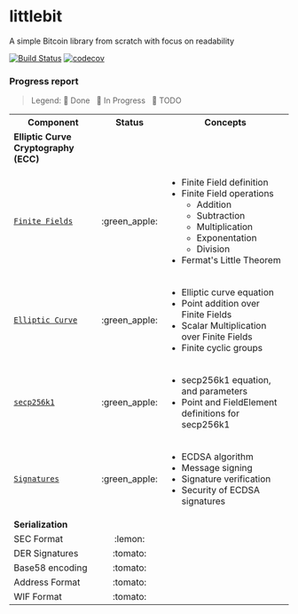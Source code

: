 # littlebit
A simple Bitcoin library from scratch with focus on readability

[![Build Status](https://travis-ci.org/onyb/littlebit.svg?branch=master)](https://travis-ci.org/onyb/littlebit)
[![codecov](https://codecov.io/gh/onyb/littlebit/branch/master/graph/badge.svg)](https://codecov.io/gh/onyb/littlebit)


### Progress report

> Legend: :green_apple: Done &nbsp; :lemon: In Progress &nbsp; :tomato: TODO

<table>
  <tbody>
    <tr>
      <th>Component</th>
      <th align="center">Status</th>
      <th align="center">Concepts</th>
    </tr>
    <tr>
      <td><b>Elliptic Curve Cryptography (ECC)</b></td>
      <td align="center"></td>
      <td></td>
    </tr>
    <tr>
      <td><a href="littlebit/ecc/field_element.py"><code>Finite Fields</code></a></td>
      <td align="center">:green_apple:</td>
      <td>
        <ul>
          <li>
            Finite Field definition
          </li>
          <li>
            Finite Field operations
            <ul>
              <li>Addition
              <li>Subtraction</li>
              <li>Multiplication</li>
              <li>Exponentation</li>
              <li>Division</li>
            </ul>
          </li>
          <li>
            Fermat's Little Theorem
          </li>
        </ul>
      </td>
    </tr>
    <tr>
      <td><a href="littlebit/ecc/point.py"><code>Elliptic Curve</code></a></td>
      <td align="center">:green_apple:</td>
      <td>
        <ul>
          <li>
            Elliptic curve equation
          </li>
          <li>
            Point addition over Finite Fields
          </li>
          <li>
            Scalar Multiplication over Finite Fields
          </li>
          <li>
            Finite cyclic groups
          </li>
        </ul>
      </td>
    </tr>
    <tr>
      <td><a href="littlebit/ecc/secp256k1.py"><code>secp256k1</code></a></td>
      <td align="center">:green_apple:</td>
      <td>
        <ul>
          <li>secp256k1 equation, and parameters</li>
          <li>Point and FieldElement definitions for secp256k1</li>
        </ul>
      </td>
    </tr>
    <tr>
      <td><a href="littlebit/ecc/secp256k1.py"><code>Signatures</code></a></td>
      <td align="center">:green_apple:</td>
      <td>
        <ul>
          <li>ECDSA algorithm</li>
          <li>Message signing</li>
          <li>Signature verification</li>
          <li>Security of ECDSA signatures</li>
        </ul>
      </td>
    </tr>
    <tr>
      <td><b>Serialization</b></td>
      <td align="center"></td>
      <td></td>
    </tr>
    <tr>
      <td>SEC Format</td>
      <td align="center">:lemon:</td>
      <td>
      </td>
    </tr>
    <tr>
      <td>DER Signatures</td>
      <td align="center">:tomato:</td>
      <td>
      </td>
    </tr>
    <tr>
      <td>Base58 encoding</td>
      <td align="center">:tomato:</td>
      <td>
      </td>
    </tr>
    <tr>
      <td>Address Format</td>
      <td align="center">:tomato:</td>
      <td>
      </td>
    </tr>
    <tr>
      <td>WIF Format</td>
      <td align="center">:tomato:</td>
      <td>
      </td>
    </tr>
  </tbody>
</table>
